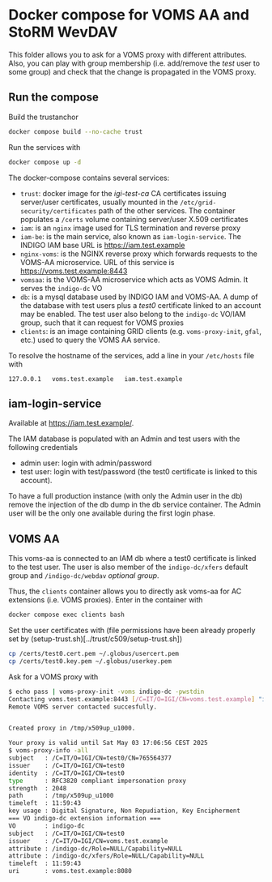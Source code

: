 # Docker compose for VOMS AA and StoRM WevDAV

This folder allows you to ask for a VOMS proxy with different attributes. Also, you can play with group membership (i.e. add/remove the _test_ user to some group) and check that the change is propagated in the VOMS proxy.

## Run the compose

Build the trustanchor

```bash
docker compose build --no-cache trust
```

Run the services with

```bash
docker compose up -d
```

The docker-compose contains several services:

* `trust`: docker image for the _igi-test-ca_ CA certificates issuing server/user certificates, usually mounted in the `/etc/grid-security/certificates` path of the other services. The container populates a `/certs` volume containing server/user X.509 certificates
* `iam`: is an `nginx` image used for TLS termination and reverse proxy
* `iam-be`: is the main service, also known as `iam-login-service`. The INDIGO IAM base URL is https://iam.test.example
* `nginx-voms`: is the NGINX reverse proxy which forwards requests to the VOMS-AA microservice. URL of this service is https://voms.test.example:8443
* `vomsaa`: is the VOMS-AA microservice which acts as VOMS Admin. It serves the `indigo-dc` VO
* `db`: is a mysql database used by INDIGO IAM and VOMS-AA. A dump of the database with test users plus a _test0_ certificate linked to an account may be enabled. The test user also belong to the `indigo-dc` VO/IAM group, such that it can request for VOMS proxies
* `clients`: is an image containing GRID clients (e.g. `voms-proxy-init`, `gfal`, etc.) used to query the VOMS AA service.
  
To resolve the hostname of the services, add a line in your `/etc/hosts` file with

```
127.0.0.1	voms.test.example   iam.test.example
```

## iam-login-service

Available at https://iam.test.example/.

The IAM database is populated with an Admin and test users with the following credentials

* admin user: login with admin/password
* test user: login with test/password (the test0 certificate is linked to this account).

To have a full production instance (with only the Admin user in the db) remove the injection of the db dump in the db service container. The Admin user will be the only one available during the first login phase.

## VOMS AA

This voms-aa is connected to an IAM db where a test0 certificate is linked to the test user.
The user is also member of the `indigo-dc/xfers` default group and `/indigo-dc/webdav` _optional group_.

Thus, the `clients` container allows you to directly ask voms-aa for AC extensions (i.e. VOMS proxies).
Enter in the container with

```bash
docker compose exec clients bash
```

Set the user certificates with (file permissions have been already properly set by (setup-trust.sh)[../trust/c509/setup-trust.sh])

```bash
cp /certs/test0.cert.pem ~/.globus/usercert.pem
cp /certs/test0.key.pem ~/.globus/userkey.pem
```

Ask for a VOMS proxy with

```bash
$ echo pass | voms-proxy-init -voms indigo-dc -pwstdin
Contacting voms.test.example:8443 [/C=IT/O=IGI/CN=voms.test.example] "indigo-dc"...
Remote VOMS server contacted succesfully.


Created proxy in /tmp/x509up_u1000.

Your proxy is valid until Sat May 03 17:06:56 CEST 2025
$ voms-proxy-info -all
subject   : /C=IT/O=IGI/CN=test0/CN=765564377
issuer    : /C=IT/O=IGI/CN=test0
identity  : /C=IT/O=IGI/CN=test0
type      : RFC3820 compliant impersonation proxy
strength  : 2048
path      : /tmp/x509up_u1000
timeleft  : 11:59:43
key usage : Digital Signature, Non Repudiation, Key Encipherment
=== VO indigo-dc extension information ===
VO        : indigo-dc
subject   : /C=IT/O=IGI/CN=test0
issuer    : /C=IT/O=IGI/CN=voms.test.example
attribute : /indigo-dc/Role=NULL/Capability=NULL
attribute : /indigo-dc/xfers/Role=NULL/Capability=NULL
timeleft  : 11:59:43
uri       : voms.test.example:8080
```
